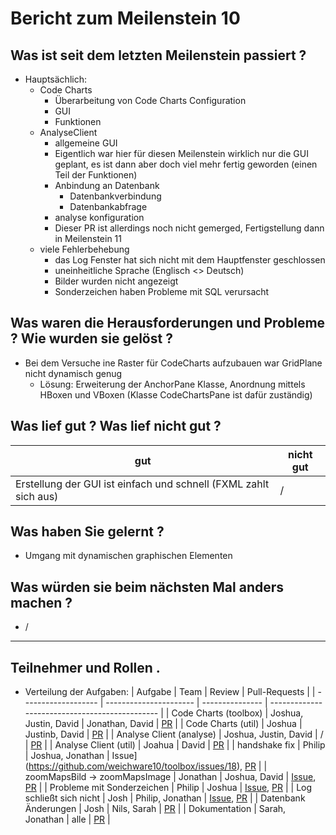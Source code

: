 # Bericht zum Meilenstein 10

## Was ist seit dem letzten Meilenstein passiert ?
- Hauptsächlich:
    - Code Charts
        - Überarbeitung von Code Charts Configuration
        - GUI
        - Funktionen
    - AnalyseClient 
        - allgemeine GUI
        - Eigentlich war hier für diesen Meilenstein wirklich nur die GUI geplant,
        es ist dann aber doch viel mehr fertig geworden (einen Teil der Funktionen)
        - Anbindung an Datenbank
            - Datenbankverbindung
            - Datenbankabfrage
        - analyse konfiguration
        - Dieser PR ist allerdings noch nicht gemerged, Fertigstellung dann in Meilenstein 11
    - viele Fehlerbehebung 
        - das Log Fenster hat sich nicht mit dem Hauptfenster geschlossen
        - uneinheitliche Sprache (Englisch <> Deutsch)
        - Bilder wurden nicht angezeigt
        - Sonderzeichen haben Probleme mit SQL verursacht

## Was waren die Herausforderungen und Probleme ? Wie wurden sie gelöst ?
- Bei dem Versuche ine Raster für CodeCharts aufzubauen war GridPlane nicht dynamisch genug
    - Lösung: Erweiterung der AnchorPane Klasse, Anordnung mittels HBoxen und VBoxen (Klasse CodeChartsPane ist dafür zuständig)

## Was lief gut ? Was lief nicht gut ?
| gut  | nicht gut  |
| ---- | ---- |
| Erstellung der GUI ist einfach und schnell (FXML zahlt sich aus) | / |

## Was haben Sie gelernt ?
- Umgang mit dynamischen graphischen Elementen

## Was würden sie beim nächsten Mal anders machen ?
- /

---
## Teilnehmer und Rollen .

- Verteilung der Aufgaben:
    | Aufgabe             | Team                   | Review    | Pull-Requests                     |
    | ------------------- | ---------------------- | --------------- | ---------------------------------------------- |
    | Code Charts (toolbox) | Joshua, Justin, David  | Jonathan, David | [PR](https://github.com/weichware10/toolbox/pull/23) |
    | Code Charts (util) | Joshua | Justinb, David | [PR](https://github.com/weichware10/util/pull/35) |
    | Analyse Client (analyse) | Joshua, Justin, David | / | [PR](https://github.com/weichware10/analyse/pull/7) |
    | Analyse Client (util) | Joahua | David | [PR](https://github.com/weichware10/util/pull/33) |
    | handshake fix | Philip | Joshua, Jonathan | Issue](https://github.com/weichware10/toolbox/issues/18), [PR](https://github.com/weichware10/toolbox/pull/20) |
    | zoomMapsBild -> zoomMapsImage | Jonathan | Joshua, David | [Issue](https://github.com/weichware10/toolbox/issues/24), [PR](https://github.com/weichware10/toolbox/pull/25) |
    | Probleme mit Sonderzeichen | Philip | Joshua | [Issue](https://github.com/weichware10/util/issues/31), [PR](https://github.com/weichware10/util/pull/32) |
    | Log schließt sich nicht | Josh | Philip, Jonathan | [Issue](https://github.com/weichware10/toolbox/issues/19), [PR](https://github.com/weichware10/toolbox/pull/21) |
    | Datenbank Änderungen | Josh | Nils, Sarah | [PR](https://github.com/weichware10/util/pull/34) |
    | Dokumentation | Sarah, Jonathan | alle | [PR](https://github.com/weichware10/meilensteine/pull/68) |